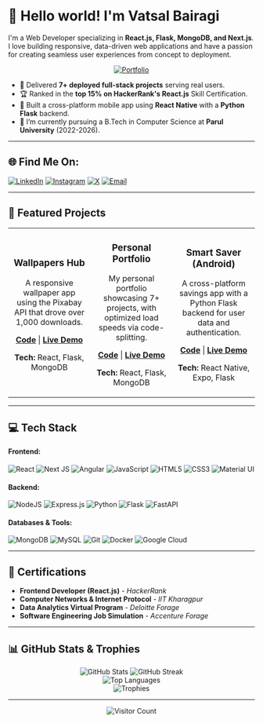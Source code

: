 # 👋 Hello world! I'm Vatsal Bairagi

I'm a Web Developer specializing in **React.js, Flask, MongoDB, and Next.js**. I love building responsive, data-driven web applications and have a passion for creating seamless user experiences from concept to deployment.

<p align="center">
  <a href="https://vatsalbairagi20.netlify.app" target="_blank">
    <img src="https://img.shields.io/badge/View_My_Portfolio-0A66C2?style=for-the-badge&logo=dev.to&logoColor=white" alt="Portfolio">
  </a>
</p>

- 🚀 Delivered **7+ deployed full-stack projects** serving real users.
- 🏆 Ranked in the **top 15% on HackerRank's React.js** Skill Certification.
- 📱 Built a cross-platform mobile app using **React Native** with a **Python Flask** backend.
- 🌱 I’m currently pursuing a B.Tech in Computer Science at **Parul University** (2022-2026).

---

## 🌐 Find Me On:
<p>
  <a href="https://linkedin.com/in/vatsal-bairagi" target="_blank"><img alt="LinkedIn" src="https://img.shields.io/badge/LinkedIn-%230077B5.svg?logo=linkedin&logoColor=white"></a>
  <a href="https://instagram.com/Vatsal_bairagi_20" target="_blank"><img alt="Instagram" src="https://img.shields.io/badge/Instagram-%23E4405F.svg?logo=Instagram&logoColor=white"></a>
  <a href="https://x.com/@BairagiVatsal" target="_blank"><img alt="X" src="https://img.shields.io/badge/X-black.svg?logo=X&logoColor=white"></a>
  <a href="mailto:VatsalBairagi0404@gmail.com" target="_blank"><img alt="Email" src="https://img.shields.io/badge/Gmail-D14836?style=flat&logo=gmail&logoColor=white" /></a>
</p>

---

## 🚀 Featured Projects

<table>
<tr>
<td width="33%">
<h3 align="center">Wallpapers Hub</h3>
<div align="center">
<p>A responsive wallpaper app using the Pixabay API that drove over 1,000 downloads.</p>
<p>
<a href="https://github.com/VatsalBairagi20/Wallpaper-Hub" target="_blank"><strong>Code</strong></a> | 
<a href="https://wallpapershub.netlify.app" target="_blank"><strong>Live Demo</strong></a>
</p>
<p><strong>Tech:</strong> React, Flask, MongoDB</p>
</div>
</td>
<td width="33%">
<h3 align="center">Personal Portfolio</h3>
<div align="center">
<p>My personal portfolio showcasing 7+ projects, with optimized load speeds via code-splitting.</p>
<p>
<a href="https://github.com/VatsalBairagi20/Protfolio-V2" target="_blank"><strong>Code</strong></a> | 
<a href="https://vatsalbairagi20.netlify.app" target="_blank"><strong>Live Demo</strong></a>
</p>
<p><strong>Tech:</strong> React, Flask, MongoDB</p>
</div>
</td>
<td width="33%">
<h3 align="center">Smart Saver (Android)</h3>
<div align="center">
<p>A cross-platform savings app with a Python Flask backend for user data and authentication.</p>
<p>
<a href="https://github.com/VatsalBairagi20/Smart-Saver-V1" target="_blank"><strong>Code</strong></a> | 
<a href="https://smartsaverv1.netlify.app" target="_blank"><strong>Live Demo</strong></a>
</p>
<p><strong>Tech:</strong> React Native, Expo, Flask</p>
</div>
</td>
</tr>
</table>

---

## 💻 Tech Stack

<h4>Frontend:</h4>
<p>
    <img src="https://img.shields.io/badge/react-%2320232a.svg?style=for-the-badge&logo=react&logoColor=%2361DAFB" alt="React">
    <img src="https://img.shields.io/badge/Next-black?style=for-the-badge&logo=next.js&logoColor=white" alt="Next JS">
    <img src="https://img.shields.io/badge/angular.js-%23E23237.svg?style=for-the-badge&logo=angularjs&logoColor=white" alt="Angular">
    <img src="https://img.shields.io/badge/javascript-%23323330.svg?style=for-the-badge&logo=javascript&logoColor=%23F7DF1E" alt="JavaScript">
    <img src="https://img.shields.io/badge/html5-%23E34F26.svg?style=for-the-badge&logo=html5&logoColor=white" alt="HTML5">
    <img src="https://img.shields.io/badge/css3-%231572B6.svg?style=for-the-badge&logo=css3&logoColor=white" alt="CSS3">
    <img src="https://img.shields.io/badge/Material--UI-007FFF?style=for-the-badge&logo=mui&logoColor=white" alt="Material UI">
</p>
<h4>Backend:</h4>
<p>
    <img src="https://img.shields.io/badge/node.js-6DA55F?style=for-the-badge&logo=node.js&logoColor=white" alt="NodeJS">
    <img src="https://img.shields.io/badge/express.js-%23404d59.svg?style=for-the-badge&logo=express&logoColor=%2361DAFB" alt="Express.js">
    <img src="https://img.shields.io/badge/python-3670A0?style=for-the-badge&logo=python&logoColor=ffdd54" alt="Python">
    <img src="https://img.shields.io/badge/flask-%23000.svg?style=for-the-badge&logo=flask&logoColor=white" alt="Flask">
    <img src="https://img.shields.io/badge/fastapi-009688?style=for-the-badge&logo=fastapi&logoColor=white" alt="FastAPI">
</p>
<h4>Databases & Tools:</h4>
<p>
    <img src="https://img.shields.io/badge/MongoDB-%234ea94b.svg?style=for-the-badge&logo=mongodb&logoColor=white" alt="MongoDB">
    <img src="https://img.shields.io/badge/mysql-%2300f.svg?style=for-the-badge&logo=mysql&logoColor=white" alt="MySQL">
    <img src="https://img.shields.io/badge/git-%23F05033.svg?style=for-the-badge&logo=git&logoColor=white" alt="Git">
    <img src="https://img.shields.io/badge/docker-%230db7ed.svg?style=for-the-badge&logo=docker&logoColor=white" alt="Docker">
    <img src="https://img.shields.io/badge/GoogleCloud-%234285F4.svg?style=for-the-badge&logo=google-cloud&logoColor=white" alt="Google Cloud">
</p>

---

## 📜 Certifications
- **Frontend Developer (React.js)** - *HackerRank*
- **Computer Networks & Internet Protocol** - *IIT Kharagpur*
- **Data Analytics Virtual Program** - *Deloitte Forage*
- **Software Engineering Job Simulation** - *Accenture Forage*

---

## 📊 GitHub Stats & Trophies

<p align="center">
<img src="https://github-readme-stats.vercel.app/api?username=VatsalBairagi20&theme=tokyonight&hide_border=true&include_all_commits=true&count_private=true" alt="GitHub Stats" />
<img src="https://github-readme-streak-stats.herokuapp.com/?user=VatsalBairagi20&theme=tokyonight&hide_border=true" alt="GitHub Streak" />
<br>
<img src="https://github-readme-stats.vercel.app/api/top-langs/?username=VatsalBairagi20&theme=tokyonight&hide_border=true&include_all_commits=true&count_private=true&layout=compact" alt="Top Languages" />
<br>
<img src="https://github-profile-trophy.vercel.app/?username=VatsalBairagi20&theme=tokyonight&no-frame=true&no-bg=true&margin-w=4" alt="Trophies" />
</p>

---
<p align="center">
  <img src="https://visitcount.itsvg.in/api?id=VatsalBairagi20&icon=0&color=0" alt="Visitor Count" />
</p>
